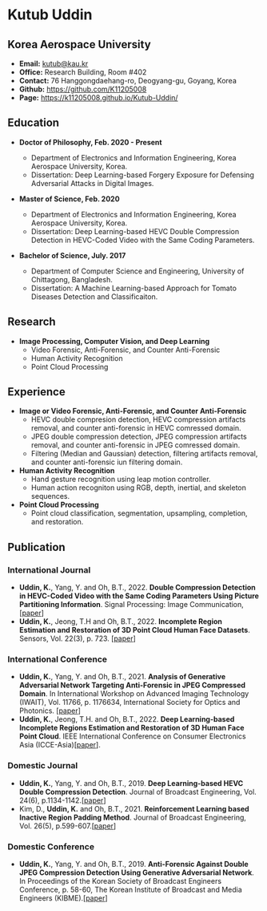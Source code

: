 # Kutub Uddin
## Korea Aerospace University

* **Email:** kutub@kau.kr
* **Office:** Research Building, Room #402
* **Contact:** 76 Hanggongdaehang-ro, Deogyang-gu, Goyang, Korea 
* **Github:** https://github.com/K11205008 
* **Page:** https://k11205008.github.io/Kutub-Uddin/ 

## Education

* **Doctor of Philosophy, Feb. 2020 - Present**
  * Department of Electronics and Information Engineering, Korea Aerospace University, Korea.
  * Dissertation: Deep Learning-based Forgery Exposure for Defensing Adversarial Attacks in Digital Images.
  
* **Master of Science, Feb. 2020**
  * Department of Electronics and Information Engineering, Korea Aerospace University, Korea.
  * Dissertation: Deep Learning-based HEVC Double Compression Detection in HEVC-Coded Video with the Same Coding Parameters.

* **Bachelor of Science, July. 2017**
  * Department of Computer Science and Engineering, University of Chittagong, Bangladesh.
  * Dissertation: A Machine Learning-based Approach for Tomato Diseases Detection and Classificaiton.

## Research
* **Image Processing, Computer Vision, and Deep Learning**
  * Video Forensic, Anti-Forensic, and Counter Anti-Forensic
  * Human Activity Recognition
  * Point Cloud Processing
    
## Experience
* **Image or Video Forensic, Anti-Forensic, and Counter Anti-Forensic**
  *  HEVC double compresion detection, HEVC compression artifacts removal, and counter anti-forensic in HEVC comressed domain.
  *  JPEG double compression detection,  JPEG compression artifacts removal, and counter anti-forensic in JPEG comressed domain.
  *  Filtering (Median and Gaussian) detection, filtering artifacts removal, and counter anti-forensic iun filtering domain.
* **Human Activity Recognition**
  *  Hand gesture recognition using leap motion controller.
  *  Human action recogniton using RGB, depth, inertial, and skeleton sequences.
* **Point Cloud Processing**
  *  Point cloud classification, segmentation, upsampling, completion, and restoration.
  
## Publication
### International Journal
  * **Uddin, K.**, Yang, Y. and Oh, B.T., 2022. **Double Compression Detection in HEVC-Coded Video with the Same Coding Parameters Using Picture Partitioning             Information**. Signal Processing: Image Communication, [[paper](https://doi.org/10.1016/j.image.2022.116638)]
  * **Uddin, K.**, Jeong, T.H and Oh, B.T., 2022. **Incomplete Region Estimation and Restoration of 3D Point Cloud Human Face Datasets**. Sensors, Vol. 22(3), p. 723. [[paper](https://doi.org/10.3390/s22030723)]
### International Conference
  * **Uddin, K.**, Yang, Y. and Oh, B.T., 2021. **Analysis of Generative Adversarial Network Targeting Anti-Forensic in JPEG Compressed Domain**. In International Workshop on Advanced Imaging Technology (IWAIT), Vol. 11766, p. 1176634, International Society for Optics and Photonics. [[paper](https://doi.org/10.1117/12.2590959)]
* **Uddin, K.**, Jeong, T.H. and Oh, B.T., 2022. **Deep Learning-based Incomplete Regions Estimation and Restoration of 3D Human Face Point Cloud**. IEEE International Conference on Consumer Electronics Asia (ICCE-Asia)[[paper](10.1109/ICCE-Asia57006.2022.9954856)].
### Domestic Journal
  * **Uddin, K.**, Yang, Y. and Oh, B.T., 2019. **Deep Learning-based HEVC Double Compression Detection**. Journal of Broadcast Engineering, Vol. 24(6), p.1134-1142.[[paper](https://doi.org/10.5909/JBE.2019.24.6.1134)]
  * Kim, D., **Uddin, K.**  and Oh, B.T., 2021. **Reinforcement Learning based Inactive Region Padding Method**. Journal of Broadcast Engineering, Vol. 26(5), p.599-607.[[paper](https://doi.org/10.5909/JBE.2021.26.5.599)]
### Domestic Conference
  * **Uddin, K.**, Yang, Y. and Oh, B.T., 2019. **Anti-Forensic Against Double JPEG Compression Detection Using Generative Adversarial Network**. In Proceedings of the Korean Society of Broadcast Engineers Conference, p. 58-60, The Korean Institute of Broadcast and Media Engineers (KIBME).[[paper](https://www.koreascience.or.kr/article/CFKO201904533847572.page)]
  
